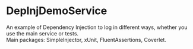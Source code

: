 # DepInjDemoService

An example of Dependency Injection to log in different ways, whether you use the main service or tests. 
<br>Main packages: SimpleInjector, xUnit, FluentAssertions, Coverlet.

